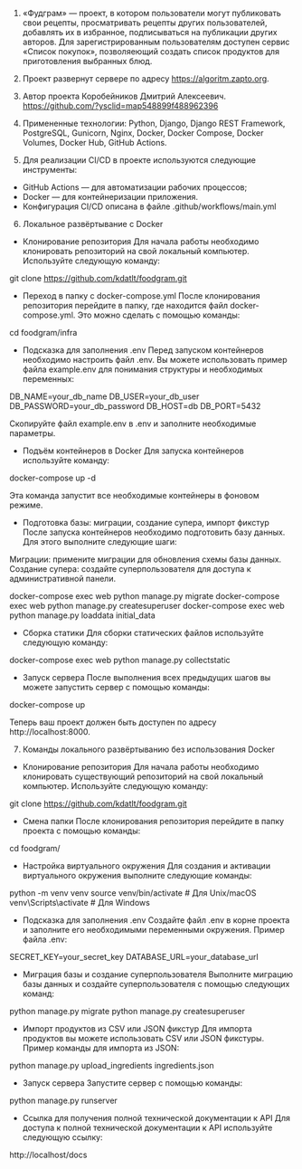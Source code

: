1. «Фудграм» — проект, в котором пользователи могут публиковать свои рецепты, просматривать рецепты других пользователей, добавлять их в избранное, подписываться на публикации других авторов. Для зарегистрированным пользователям доступен сервис «Список покупок», позволяеющий создать список продуктов для приготовления выбранных блюд.

2. Проект развернут сервере по адресу https://algoritm.zapto.org.

3. Автор проекта Коробейников Дмитрий Алексеевич. https://github.com/?ysclid=map548899f488962396

4. Примененные технологии: Python, Django, Django REST Framework, PostgreSQL, Gunicorn, Nginx, Docker, Docker Compose, Docker Volumes, Docker Hub, GitHub Actions.

5. Для реализации CI/CD в проекте используются следующие инструменты:

* GitHub Actions — для автоматизации рабочих процессов;
* Docker — для контейнеризации приложения.
* Конфигурация CI/CD описана в файле .github/workflows/main.yml 

6. Локальное развёртывание с Docker
* Клонирование репозитория
Для начала работы необходимо клонировать репозиторий на свой локальный компьютер. Используйте следующую команду:

git clone https://github.com/kdatlt/foodgram.git

* Переход в папку с docker-compose.yml
После клонирования репозитория перейдите в папку, где находится файл docker-compose.yml. Это можно сделать с помощью команды:

cd foodgram/infra

* Подсказка для заполнения .env
Перед запуском контейнеров необходимо настроить файл .env. Вы можете использовать пример файла example.env для понимания структуры и необходимых переменных:

DB_NAME=your_db_name
DB_USER=your_db_user
DB_PASSWORD=your_db_password
DB_HOST=db
DB_PORT=5432

Скопируйте файл example.env в .env и заполните необходимые параметры.

* Подъём контейнеров в Docker
Для запуска контейнеров используйте команду:

docker-compose up -d

Эта команда запустит все необходимые контейнеры в фоновом режиме.

* Подготовка базы: миграции, создание супера, импорт фикстур
После запуска контейнеров необходимо подготовить базу данных. Для этого выполните следующие шаги:

Миграции: примените миграции для обновления схемы базы данных.
Создание супера: создайте суперпользователя для доступа к административной панели.

docker-compose exec web python manage.py migrate
docker-compose exec web python manage.py createsuperuser
docker-compose exec web python manage.py loaddata initial_data

* Сборка статики
Для сборки статических файлов используйте следующую команду:

docker-compose exec web python manage.py collectstatic

* Запуск сервера
После выполнения всех предыдущих шагов вы можете запустить сервер с помощью команды:

docker-compose up

Теперь ваш проект должен быть доступен по адресу http://localhost:8000.

7. Команды локального развёртыванию без использования Docker
* Клонирование репозитория
Для начала работы необходимо клонировать существующий репозиторий на свой локальный компьютер. Используйте следующую команду:

git clone https://github.com/kdatlt/foodgram.git

* Смена папки
После клонирования репозитория перейдите в папку проекта с помощью команды:

cd foodgram/

* Настройка виртуального окружения
Для создания и активации виртуального окружения выполните следующие команды:

python -m venv venv
source venv/bin/activate  # Для Unix/macOS
venv\Scripts\activate     # Для Windows

* Подсказка для заполнения .env
Создайте файл .env в корне проекта и заполните его необходимыми переменными окружения. Пример файла .env:

SECRET_KEY=your_secret_key
DATABASE_URL=your_database_url

* Миграция базы и создание суперпользователя
Выполните миграцию базы данных и создайте суперпользователя с помощью следующих команд:

python manage.py migrate
python manage.py createsuperuser

* Импорт продуктов из CSV или JSON фикстур
Для импорта продуктов вы можете использовать CSV или JSON фикстуры. Пример команды для импорта из JSON:

python manage.py upload_ingredients ingredients.json

* Запуск сервера
Запустите сервер с помощью команды:

python manage.py runserver

* Ссылка для получения полной технической документации к API
Для доступа к полной технической документации к API используйте следующую ссылку:

http://localhost/docs